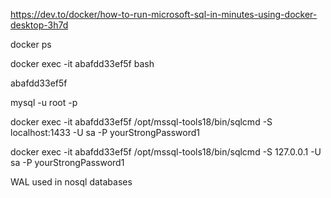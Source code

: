 https://dev.to/docker/how-to-run-microsoft-sql-in-minutes-using-docker-desktop-3h7d


docker ps

docker exec -it abafdd33ef5f bash



abafdd33ef5f

mysql -u root -p


docker exec -it abafdd33ef5f /opt/mssql-tools18/bin/sqlcmd -S localhost:1433 -U sa -P yourStrongPassword1


docker exec -it abafdd33ef5f /opt/mssql-tools18/bin/sqlcmd -S 127.0.0.1 -U sa -P yourStrongPassword1








WAL used in nosql databases